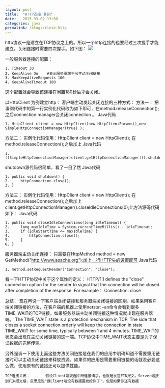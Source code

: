 ```yaml
---
layout: post
title:  "HTTP连接 关闭"
date:   2015-03-02 13:00
categories: java
permalink: /blogs/close-http
---
```

http协议一是建立在TCP协议之上的。所以一个http连接的也要经过三次握手才能建立。关闭连接时需要四次握手。如下图：
![](http://e-present.github.io/images/httpclose.png)

一般服务器连接的配置：

	1. Timeout 30  
	2. KeepAlive On    #表示服务器端不会主动关闭链接  
	3. MaxKeepAliveRequests 100  
	4. KeepAliveTimeout 180   

这个配置就会导致该连接在闲置180秒后才会关闭。

以HttpClient 为例建立http：
客户端主动发起关闭连接的三种方式：
方法一： 
把事例代码中的第一行实例化代码改为如下即可，在method.releaseConnection();之后connection manager会关闭connection 。 
Java代码  

	1. HttpClient client = new HttpClient(new HttpClientParams(),new SimpleHttpConnectionManager(true) );  


方法二： 
实例化代码使用：HttpClient client = new HttpClient(); 
在method.releaseConnection();之后加上 
Java代码  

	1. ((SimpleHttpConnectionManager)client.getHttpConnectionManager()).shutdown();  


shutdown源代码很简单，看了一目了然 
Java代码  

	1. public void shutdown() {  
	2.     httpConnection.close();  
	3. }  


方法三： 
实例化代码使用：HttpClient client = new HttpClient(); 
在method.releaseConnection();之后加上 
client.getHttpConnectionManager().closeIdleConnections(0);此方法源码代码如下： 
Java代码  

	1. public void closeIdleConnections(long idleTimeout) {  
	2.     long maxIdleTime = System.currentTimeMillis() - idleTimeout;  
	3.     if (idleStartTime <= maxIdleTime) {  
	4.         httpConnection.close();  
	5.     }  
	6. }  


服务器端主动关闭连接：
只需要在HttpMethod method = new GetMethod("http://www.apache.org");加上一行HTTP头的设置即可 
Java代码  

	1. method.setRequestHeader("Connection", "close");  

看一下HTTP协议中关于这个属性的定义： 
HTTP/1.1 defines the "close" connection option for the sender to signal that the connection will be closed after completion of the response. For example：
       Connection: close 

总结：
现在再说一下客户端关闭链接和服务器端关闭链接的区别。如果采用客户端关闭链接的方法，在客户端的机器上使用netstat –an命令会看到很多TIME_WAIT的TCP链接。如果服务器端主动关闭链接这种情况就出现在服务器端。 
The TIME_WAIT state is a protection mechanism in TCP. The side that closes a socket connection orderly will keep the connection in state TIME_WAIT for some time, typically between 1 and 4 minutes. 
TIME_WAIT的状态会出现在主动关闭链接的这一端。TCP协议中TIME_WAIT状态主要是为了保证数据的完整传输。


另外强调一下使用上面这些方法关闭链接是在我们的应用中明确知道不需要重用链接时可以主动关闭链接来释放资源。如果你的应用是需要重用链接的话就没必要这么做，使用原有的链接还可以提供性能。

    TCP连接关闭：       假设Client端发起中断连接请求，也就是发送FIN报文。Server端接到FIN报文后，意思是说"我Client端没有数据要发给你了"，但是如果你还有数据
